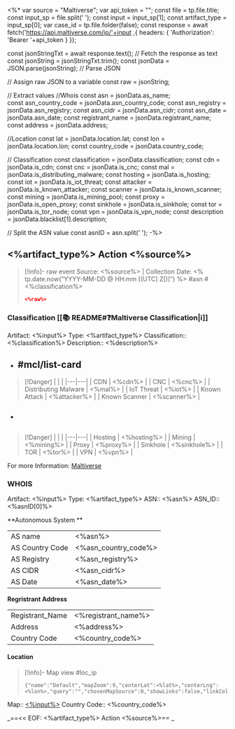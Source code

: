 <%*
var source = "Maltiverse";
var api_token = "";
const file = tp.file.title;
const input_sp = file.split(' '); 
const input = input_sp[1];
const artifact_type = input_sp[0];
var case_id = tp.file.folder(false);
const response = await fetch('https://api.maltiverse.com/ip/'+input ,{
	headers: {
		'Authorization': 'Bearer '+api_token
	}
});

const jsonStringTxt = await response.text(); // Fetch the response as text
const jsonString = jsonStringTxt.trim();
const jsonData = JSON.parse(jsonString); // Parse JSON

// Assign raw JSON to a variable
const raw = jsonString;

// Extract values
//Whois
const asn = jsonData.as_name;	
const asn_country_code = jsonData.asn_country_code;
const asn_registry = jsonData.asn_registry;
const asn_cidr = jsonData.asn_cidr;
const asn_date = jsonData.asn_date;
const registrant_name = jsonData.registrant_name;
const address = jsonData.address;  

//Location
const lat = jsonData.location.lat; 
const lon = jsonData.location.lon;
const country_code = jsonData.country_code;

// Classification
const classification = jsonData.classification;
const cdn = jsonData.is_cdn;
const cnc = jsonData.is_cnc;
const mal = jsonData.is_distributing_malware;
const hosting = jsonData.is_hosting;
const iot = jsonData.is_iot_threat;
const attacker = jsonData.is_known_attacker;
const scanner = jsonData.is_known_scanner;
const mining = jsonData.is_mining_pool;
const proxy = jsonData.is_open_proxy;
const sinkhole = jsonData.is_sinkhole;
const tor = jsonData.is_tor_node;
const vpn = jsonData.is_vpn_node;
const description = jsonData.blacklist[1].description;

// Split the ASN value
const asnID = asn.split(' '); 
-%>
## <%artifact_type%> Action <%source%>

>[!info]- raw event
>Source: <%source%> | Collection Date: <% tp.date.now("YYYY-MM-DD @ HH:mm [(UTC] Z[)]") %>
> #asn #<%classification%>
> ```json
> <%raw%> 
> ```

### Classification [[📚 README#❓Maltiverse Classification|ℹ️]]

Artifact: <%input%>
Type: <%artifact_type%>
Classification:: <%classification%>
Description:: <%description%> 

-  ##  #mcl/list-card
>[!Danger] | | |
>|---|---|
>| CDN | <%cdn%> |
>| CNC | <%cnc%> |
>| Distributing Malware | <%mal%> |
>| IoT Threat | <%iot%> |
>| Known Attack | <%attacker%> |
>| Known Scanner | <%scanner%> |

-  ##
>[!Danger] | | |
>|---|---|
>| Hosting | <%hosting%> |
>| Mining | <%mining%> |
>| Proxy | <%proxy%> |
>| Sinkhole | <%sinkhole%> |
>| TOR | <%tor%> |
>| VPN | <%vpn%> |

For more Information: [Maltiverse](https://maltiverse.com/ip/<%input%>)

### WHOIS

Artifact: <%input%>
Type: <%artifact_type%>
ASN:: <%asn%>
ASN_ID:: <%asnID[0]%>

**Autonomous System **

| | |
|---|---| 
| AS name | <%asn%> |	
| AS Country Code | <%asn_country_code%> |
| AS Registry | <%asn_registry%> |
| AS CIDR | <%asn_cidr%> |
| AS Date | <%asn_date%> |

**Regristrant Address**

| | |
|---|---|
| Registrant_Name | <%registrant_name%> |
| Address | <%address%> |   
| Country Code | <%country_code%> |

#### Location

>[!info]- Map view
>#loc_ip
>```mapview
>{"name":"Default","mapZoom":9,"centerLat":<%lat%>,"centerLng":<%lon%>,"query":"","chosenMapSource":0,"showLinks":false,"linkColor":"red"}
>```

Map:: [<%input%>](geo:<%lat%>,<%lon%>)
Country Code:: <%country_code%>

_==<< EOF:  <%artifact_type%> Action <%source%>== _